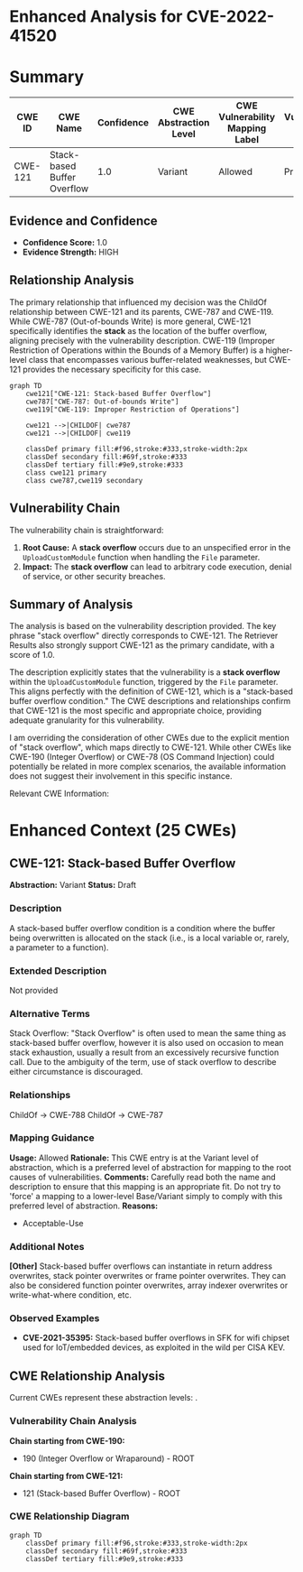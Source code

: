 # Enhanced Analysis for CVE-2022-41520

# Summary
| CWE ID | CWE Name | Confidence | CWE Abstraction Level | CWE Vulnerability Mapping Label | CWE-Vulnerability Mapping Notes |
|---|---|---|---|---|---|
| CWE-121 | Stack-based Buffer Overflow | 1.0 | Variant | Allowed | Primary CWE |

## Evidence and Confidence

*   **Confidence Score:** 1.0
*   **Evidence Strength:** HIGH

## Relationship Analysis
The primary relationship that influenced my decision was the ChildOf relationship between CWE-121 and its parents, CWE-787 and CWE-119. While CWE-787 (Out-of-bounds Write) is more general, CWE-121 specifically identifies the **stack** as the location of the buffer overflow, aligning precisely with the vulnerability description. CWE-119 (Improper Restriction of Operations within the Bounds of a Memory Buffer) is a higher-level class that encompasses various buffer-related weaknesses, but CWE-121 provides the necessary specificity for this case.

```mermaid
graph TD
    cwe121["CWE-121: Stack-based Buffer Overflow"]
    cwe787["CWE-787: Out-of-bounds Write"]
    cwe119["CWE-119: Improper Restriction of Operations"]
    
    cwe121 -->|CHILDOF| cwe787
    cwe121 -->|CHILDOF| cwe119
    
    classDef primary fill:#f96,stroke:#333,stroke-width:2px
    classDef secondary fill:#69f,stroke:#333
    classDef tertiary fill:#9e9,stroke:#333
    class cwe121 primary
    class cwe787,cwe119 secondary
```

## Vulnerability Chain
The vulnerability chain is straightforward:
1.  **Root Cause:** A **stack overflow** occurs due to an unspecified error in the `UploadCustomModule` function when handling the `File` parameter.
2.  **Impact:** The **stack overflow** can lead to arbitrary code execution, denial of service, or other security breaches.

## Summary of Analysis
The analysis is based on the vulnerability description provided. The key phrase "stack overflow" directly corresponds to CWE-121. The Retriever Results also strongly support CWE-121 as the primary candidate, with a score of 1.0.

The description explicitly states that the vulnerability is a **stack overflow** within the `UploadCustomModule` function, triggered by the `File` parameter. This aligns perfectly with the definition of CWE-121, which is a "stack-based buffer overflow condition." The CWE descriptions and relationships confirm that CWE-121 is the most specific and appropriate choice, providing adequate granularity for this vulnerability.

I am overriding the consideration of other CWEs due to the explicit mention of "stack overflow", which maps directly to CWE-121. While other CWEs like CWE-190 (Integer Overflow) or CWE-78 (OS Command Injection) could potentially be related in more complex scenarios, the available information does not suggest their involvement in this specific instance.

Relevant CWE Information:

# Enhanced Context (25 CWEs)

## CWE-121: Stack-based Buffer Overflow
**Abstraction:** Variant
**Status:** Draft

### Description
A stack-based buffer overflow condition is a condition where the buffer being overwritten is allocated on the stack (i.e., is a local variable or, rarely, a parameter to a function).

### Extended Description
Not provided

### Alternative Terms
Stack Overflow: "Stack Overflow" is often used to mean the same thing as stack-based buffer overflow, however it is also used on occasion to mean stack exhaustion, usually a result from an excessively recursive function call. Due to the ambiguity of the term, use of stack overflow to describe either circumstance is discouraged.

### Relationships
ChildOf -> CWE-788
ChildOf -> CWE-787

### Mapping Guidance
**Usage:** Allowed
**Rationale:** This CWE entry is at the Variant level of abstraction, which is a preferred level of abstraction for mapping to the root causes of vulnerabilities.
**Comments:** Carefully read both the name and description to ensure that this mapping is an appropriate fit. Do not try to 'force' a mapping to a lower-level Base/Variant simply to comply with this preferred level of abstraction.
**Reasons:**
- Acceptable-Use

### Additional Notes
**[Other]** Stack-based buffer overflows can instantiate in return address overwrites, stack pointer overwrites or frame pointer overwrites. They can also be considered function pointer overwrites, array indexer overwrites or write-what-where condition, etc.

### Observed Examples
- **CVE-2021-35395:** Stack-based buffer overflows in SFK for wifi chipset used for IoT/embedded devices, as exploited in the wild per CISA KEV.


## CWE Relationship Analysis

Current CWEs represent these abstraction levels: .


### Vulnerability Chain Analysis

**Chain starting from CWE-190:**
- 190 (Integer Overflow or Wraparound) - ROOT


**Chain starting from CWE-121:**
- 121 (Stack-based Buffer Overflow) - ROOT



### CWE Relationship Diagram

```mermaid
graph TD
    classDef primary fill:#f96,stroke:#333,stroke-width:2px
    classDef secondary fill:#69f,stroke:#333
    classDef tertiary fill:#9e9,stroke:#333
```